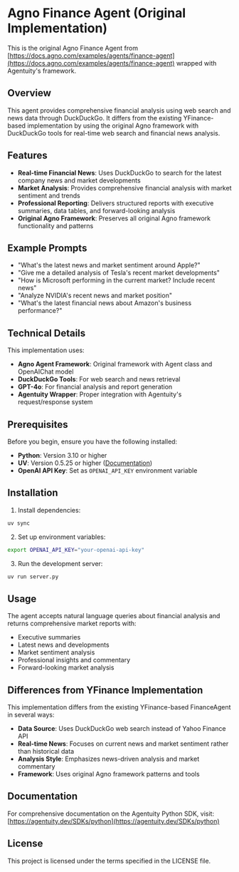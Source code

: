 # Agno Finance Agent (Original Implementation)

This is the original Agno Finance Agent from [https://docs.agno.com/examples/agents/finance-agent](https://docs.agno.com/examples/agents/finance-agent) wrapped with Agentuity's framework.

## Overview

This agent provides comprehensive financial analysis using web search and news data through DuckDuckGo. It differs from the existing YFinance-based implementation by using the original Agno framework with DuckDuckGo tools for real-time web search and financial news analysis.

## Features

- **Real-time Financial News**: Uses DuckDuckGo to search for the latest company news and market developments
- **Market Analysis**: Provides comprehensive financial analysis with market sentiment and trends
- **Professional Reporting**: Delivers structured reports with executive summaries, data tables, and forward-looking analysis
- **Original Agno Framework**: Preserves all original Agno framework functionality and patterns

## Example Prompts

- "What's the latest news and market sentiment around Apple?"
- "Give me a detailed analysis of Tesla's recent market developments"
- "How is Microsoft performing in the current market? Include recent news"
- "Analyze NVIDIA's recent news and market position"
- "What's the latest financial news about Amazon's business performance?"

## Technical Details

This implementation uses:
- **Agno Agent Framework**: Original framework with Agent class and OpenAIChat model
- **DuckDuckGo Tools**: For web search and news retrieval
- **GPT-4o**: For financial analysis and report generation
- **Agentuity Wrapper**: Proper integration with Agentuity's request/response system

## Prerequisites

Before you begin, ensure you have the following installed:

- **Python**: Version 3.10 or higher
- **UV**: Version 0.5.25 or higher ([Documentation](https://docs.astral.sh/uv/))
- **OpenAI API Key**: Set as `OPENAI_API_KEY` environment variable

## Installation

1. Install dependencies:
```bash
uv sync
```

2. Set up environment variables:
```bash
export OPENAI_API_KEY="your-openai-api-key"
```

3. Run the development server:
```bash
uv run server.py
```

## Usage

The agent accepts natural language queries about financial analysis and returns comprehensive market reports with:

- Executive summaries
- Latest news and developments
- Market sentiment analysis
- Professional insights and commentary
- Forward-looking market analysis

## Differences from YFinance Implementation

This implementation differs from the existing YFinance-based FinanceAgent in several ways:

- **Data Source**: Uses DuckDuckGo web search instead of Yahoo Finance API
- **Real-time News**: Focuses on current news and market sentiment rather than historical data
- **Analysis Style**: Emphasizes news-driven analysis and market commentary
- **Framework**: Uses original Agno framework patterns and tools

## Documentation

For comprehensive documentation on the Agentuity Python SDK, visit:
[https://agentuity.dev/SDKs/python](https://agentuity.dev/SDKs/python)

## License

This project is licensed under the terms specified in the LICENSE file.
